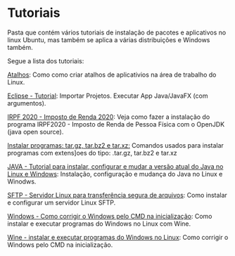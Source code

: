 # Tutoriais

Pasta que contém vários tutoriais de instalação de pacotes e aplicativos no linux Ubuntu, mas também se aplica a várias distribuições e Windows também.

Segue a lista dos tutoriais:

[Atalhos](https://github.com/Elildes/tutoriais/edit/master/atalhos.md):
Como como criar atalhos de aplicativios na área de trabalho do Linux.

[Eclipse - Tutorial](https://github.com/Elildes/tutoriais/blob/master/Eclipse.md):
Importar Projetos. Executar App Java/JavaFX (com argumentos).

[IRPF 2020 - Imposto de Renda 2020](https://github.com/Elildes/tutoriais/blob/master/irpf-2020):
Veja como fazer a instalação do programa IRPF2020 - Imposto de Renda de Pessoa Física com o OpenJDK (java open source).

[Instalar programas: tar.gz, tar.bz2 e tar.xz:](https://github.com/Elildes/tutoriais/blob/master/instalar%20programas_.tar.gz_tar.bz2_tar.xz.txt)
Comandos usados para instalar programas com extens]oes do tipo:  .tar.gz, tar.bz2 e tar.xz

[JAVA - Tutorial para instalar, configurar e mudar a versão atual do Java no Linux e Windows](https://github.com/Elildes/tutoriais/blob/master/java.md):
Instalação, configuração e mudança do Java no Linux e Winodws.

[SFTP - Servidor Linux para transferência segura de arquivos](https://github.com/Elildes/tutoriais/blob/master/sftp-server.md):
Como instalar e configurar um servidor Linux SFTP.

[Windows - Como corrigir o Windows pelo CMD na inicialização](https://github.com/Elildes/tutoriais/blob/master/wine.md):
Como instalar e executar programas do Windows no Linux com Wine.

[Wine - instalar e executar programas do Windows no Linux](https://github.com/Elildes/tutoriais/blob/master/windows-corrigir-inicializa%C3%A7%C3%A3o.md):
Como corrigir o Windows pelo CMD na inicialização.



